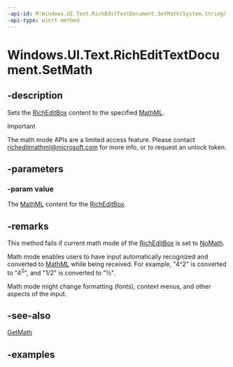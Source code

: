 ```yaml
---
-api-id: M:Windows.UI.Text.RichEditTextDocument.SetMath(System.String)
-api-type: winrt method
---
```


<!-- Method syntax.
public void RichEditTextDocument.SetMath(String value)
-->

# Windows.UI.Text.RichEditTextDocument.SetMath

## -description

Sets the [RichEditBox](../windows.ui.xaml.controls/richeditbox.md) content to the specified [MathML](https://www.w3.org/Math/).

> [!IMPORTANT]
> The math mode APIs are a limited access feature. Please contact [richeditmathml@microsoft.com](mailto:richeditmathml@microsoft.com) for more info, or to request an unlock token.

## -parameters

### -param value

The [MathML](https://www.w3.org/Math/) content for the [RichEditBox](../windows.ui.xaml.controls/richeditbox.md).

## -remarks

This method fails if current math mode of the [RichEditBox](../windows.ui.xaml.controls/richeditbox.md) is set to [NoMath](richeditmathmode.md).

Math mode enables users to have input automatically recognized and converted to [MathML](https://www.w3.org/Math/) while being received. For example, "4^2" is converted to "4<sup>2</sup>", and "1/2" is converted to "½".

Math mode might change formatting (fonts), context menus, and other aspects of the input.

## -see-also

[GetMath](richedittextdocument_getmath_68550788.md)

## -examples
